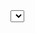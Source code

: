  <select id="searchCustomer" parameterType="cn.idongjia.deed.lib.dto.customer.router.BosCustomerSearchDTO" resultMap="customerSearchResultMap">
        SELECT
        dj_c.id,kp_r.ooid,kp_r.order_item_id,kp_r.uid,kp_r.suid,kp_r.rid
        FROM dj_customer dj_c
        LEFT JOIN kp_refund kp_r ON kp_r.rid = dj_c.refund_id
        <choose>
            <when test="orderId != null and orderItemId != null">
                LEFT JOIN dj_order dj_o ON kp_r.ooid = dj_o.id
                LEFT JOIN dj_order_item dj_oi ON kp_r.order_item_id = dj_oi.id
            </when>
            <when test="orderId != null">
                LEFT JOIN dj_order dj_o ON kp_r.ooid = dj_o.id
            </when>
            <when test="orderItemId != null">
                LEFT JOIN dj_order_item dj_oi ON kp_r.order_item_id = dj_oi.id
            </when>
        </choose>
        <choose>
            <when test="buyerName != null and sellerName != null">
                LEFT JOIN kp_user kp_u ON kp_u.uid = kp_r.uid
                LEFT JOIN kp_user kp_su ON kp_su.uid = kp_r.suid
            </when>
            <when test="buyerName != null">
                LEFT JOIN kp_user kp_u ON kp_u.uid = kp_r.uid
            </when>
            <when test="sellerName != null">
                LEFT JOIN kp_user kp_su ON kp_su.uid = kp_r.suid
            </when>
        </choose>
        <where>
            <if test="orderId != null">AND dj_o.id = #{orderId}</if>
            <if test="orderItemId != null">AND kp_r.order_item_id = #{orderItemId}</if>
            <if test="customerStatus != null">AND dj_c.status = #{customerStatus}</if>
            <if test="buyerName != null">AND kp_u.`username` LIKE #{buyerName}</if>
            <if test="sellerName != null">AND kp_su.`username` LIKE #{sellerName}</if>
            <if test="start != null and start != 0">AND dj_c.create_time <![CDATA[ > ]]> #{start}</if>
            <if test="end != null and end != 0">AND dj_c.create_time <![CDATA[ < ]]> ${end}</if>
            <if test="true">AND kp_r.order_item_id != 0</if>
        </where>
        <if test="orderBy != null">ORDER BY kp_r.${orderBy}</if>
        <if test="limit != null">LIMIT ${limit}</if>
        <if test="offset != null">OFFSET ${offset}</if>
    </select>